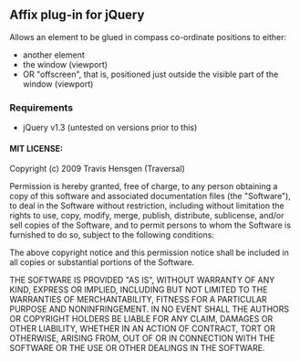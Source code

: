 ## Affix plug-in for jQuery
Allows an element to be glued in compass co-ordinate positions to either:
* another element
* the window (viewport) 
* OR "offscreen", that is, positioned just outside the visible part of the window (viewport)

### Requirements
* jQuery v1.3 (untested on versions prior to this)


#### MIT LICENSE:

Copyright (c) 2009 Travis Hensgen (Traversal)

Permission is hereby granted, free of charge, to any person obtaining a copy
of this software and associated documentation files (the "Software"), to deal
in the Software without restriction, including without limitation the rights
to use, copy, modify, merge, publish, distribute, sublicense, and/or sell
copies of the Software, and to permit persons to whom the Software is
furnished to do so, subject to the following conditions:

The above copyright notice and this permission notice shall be included in
all copies or substantial portions of the Software.

THE SOFTWARE IS PROVIDED "AS IS", WITHOUT WARRANTY OF ANY KIND, EXPRESS OR
IMPLIED, INCLUDING BUT NOT LIMITED TO THE WARRANTIES OF MERCHANTABILITY,
FITNESS FOR A PARTICULAR PURPOSE AND NONINFRINGEMENT. IN NO EVENT SHALL THE
AUTHORS OR COPYRIGHT HOLDERS BE LIABLE FOR ANY CLAIM, DAMAGES OR OTHER
LIABILITY, WHETHER IN AN ACTION OF CONTRACT, TORT OR OTHERWISE, ARISING FROM,
OUT OF OR IN CONNECTION WITH THE SOFTWARE OR THE USE OR OTHER DEALINGS IN
THE SOFTWARE.
